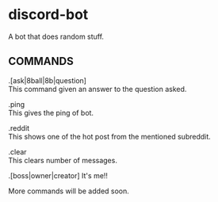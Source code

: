 # discord-bot
A bot that does random stuff.

## COMMANDS
.[ask|8ball|8b|question] <question>  
This command given an answer to the question asked.  

.ping  
This gives the ping of bot.  

.reddit <subreddit>  
This shows one of the hot post from the mentioned subreddit.  

.clear <amount>  
This clears <amount> number of messages.  

.[boss|owner|creator]
It's me!!

More commands will be added soon.
